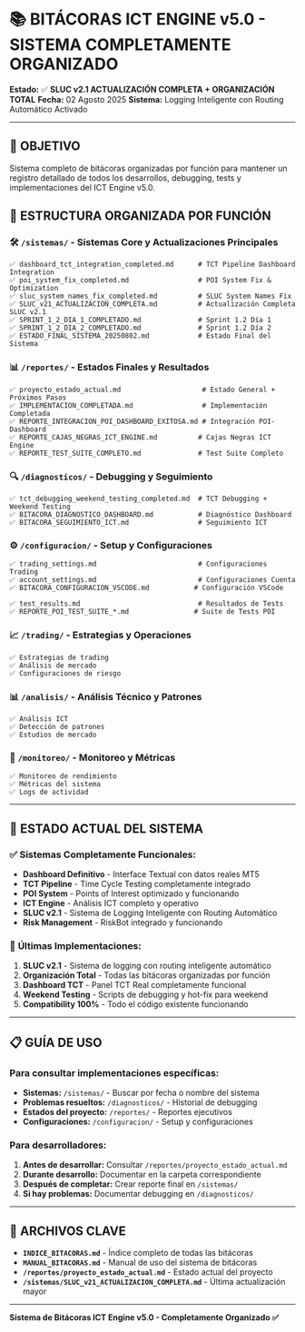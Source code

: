 # 📚 BITÁCORAS ICT ENGINE v5.0 - SISTEMA COMPLETAMENTE ORGANIZADO

**Estado:** ✅ **SLUC v2.1 ACTUALIZACIÓN COMPLETA + ORGANIZACIÓN TOTAL**
**Fecha:** 02 Agosto 2025
**Sistema:** Logging Inteligente con Routing Automático Activado

---

## 🎯 **OBJETIVO**
Sistema completo de bitácoras organizadas por función para mantener un registro detallado de todos los desarrollos, debugging, tests y implementaciones del ICT Engine v5.0.

## 📁 **ESTRUCTURA ORGANIZADA POR FUNCIÓN**

### 🛠️ `/sistemas/` - Sistemas Core y Actualizaciones Principales
```
✅ dashboard_tct_integration_completed.md      # TCT Pipeline Dashboard Integration
✅ poi_system_fix_completed.md                 # POI System Fix & Optimization
✅ sluc_system_names_fix_completed.md          # SLUC System Names Fix
✅ SLUC_v21_ACTUALIZACION_COMPLETA.md          # Actualización Completa SLUC v2.1
✅ SPRINT_1_2_DIA_1_COMPLETADO.md              # Sprint 1.2 Día 1
✅ SPRINT_1_2_DIA_2_COMPLETADO.md              # Sprint 1.2 Día 2
✅ ESTADO_FINAL_SISTEMA_20250802.md            # Estado Final del Sistema
```

### 📊 `/reportes/` - Estados Finales y Resultados
```
✅ proyecto_estado_actual.md                    # Estado General + Próximos Pasos
✅ IMPLEMENTACION_COMPLETADA.md                 # Implementación Completada
✅ REPORTE_INTEGRACION_POI_DASHBOARD_EXITOSA.md # Integración POI-Dashboard
✅ REPORTE_CAJAS_NEGRAS_ICT_ENGINE.md          # Cajas Negras ICT Engine
✅ REPORTE_TEST_SUITE_COMPLETO.md              # Test Suite Completo
```

### 🔍 `/diagnosticos/` - Debugging y Seguimiento
```
✅ tct_debugging_weekend_testing_completed.md  # TCT Debugging + Weekend Testing
✅ BITACORA_DIAGNOSTICO_DASHBOARD.md           # Diagnóstico Dashboard
✅ BITACORA_SEGUIMIENTO_ICT.md                 # Seguimiento ICT
```

### ⚙️ `/configuracion/` - Setup y Configuraciones
```
✅ trading_settings.md                         # Configuraciones Trading
✅ account_settings.md                         # Configuraciones Cuenta
✅ BITACORA_CONFIGURACION_VSCODE.md           # Configuración VSCode
```

```
✅ test_results.md                             # Resultados de Tests
✅ REPORTE_POI_TEST_SUITE_*.md                # Suite de Tests POI
```

### 📈 `/trading/` - Estrategias y Operaciones
```
✅ Estrategias de trading
✅ Análisis de mercado
✅ Configuraciones de riesgo
```

### 📊 `/analisis/` - Análisis Técnico y Patrones
```
✅ Análisis ICT
✅ Detección de patrones
✅ Estudios de mercado
```

### 📡 `/monitoreo/` - Monitoreo y Métricas
```
✅ Monitoreo de rendimiento
✅ Métricas del sistema
✅ Logs de actividad
```

---

## 🚀 **ESTADO ACTUAL DEL SISTEMA**

### ✅ **Sistemas Completamente Funcionales:**
- **Dashboard Definitivo** - Interface Textual con datos reales MT5
- **TCT Pipeline** - Time Cycle Testing completamente integrado
- **POI System** - Points of Interest optimizado y funcionando
- **ICT Engine** - Análisis ICT completo y operativo
- **SLUC v2.1** - Sistema de Logging Inteligente con Routing Automático
- **Risk Management** - RiskBot integrado y funcionando

### 🎯 **Últimas Implementaciones:**
1. **SLUC v2.1** - Sistema de logging con routing inteligente automático
2. **Organización Total** - Todas las bitácoras organizadas por función
3. **Dashboard TCT** - Panel TCT Real completamente funcional
4. **Weekend Testing** - Scripts de debugging y hot-fix para weekend
5. **Compatibility 100%** - Todo el código existente funcionando

---

## 📋 **GUÍA DE USO**

### Para consultar implementaciones específicas:
- **Sistemas:** `/sistemas/` - Buscar por fecha o nombre del sistema
- **Problemas resueltos:** `/diagnosticos/` - Historial de debugging
- **Estados del proyecto:** `/reportes/` - Reportes ejecutivos
- **Configuraciones:** `/configuracion/` - Setup y configuraciones

### Para desarrolladores:
1. **Antes de desarrollar:** Consultar `/reportes/proyecto_estado_actual.md`
2. **Durante desarrollo:** Documentar en la carpeta correspondiente
3. **Después de completar:** Crear reporte final en `/sistemas/`
4. **Si hay problemas:** Documentar debugging en `/diagnosticos/`

---

## 🔗 **ARCHIVOS CLAVE**

- **`INDICE_BITACORAS.md`** - Índice completo de todas las bitácoras
- **`MANUAL_BITACORAS.md`** - Manual de uso del sistema de bitácoras
- **`/reportes/proyecto_estado_actual.md`** - Estado actual del proyecto
- **`/sistemas/SLUC_v21_ACTUALIZACION_COMPLETA.md`** - Última actualización mayor

---

**Sistema de Bitácoras ICT Engine v5.0 - Completamente Organizado ✅**
